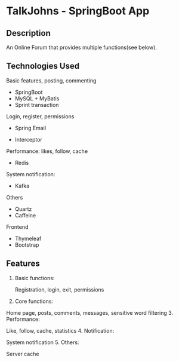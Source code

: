 # TalkJohns - SpringBoot App

## Description

An Online Forum that provides multiple functions(see below).

## Technologies Used

Basic features, posting, commenting

- SpringBoot
- MySQL + MyBatis
- Sprint transaction

Login, register, permissions

- Spring Email

- Interceptor

Performance: likes, follow, cache

- Redis

System notification:

- Kafka

Others

- Quartz
- Caffeine

Frontend

- Thymeleaf
- Bootstrap

## Features

1. Basic functions:

   Registration, login, exit, permissions

2. Core functions:

  Home page, posts, comments, messages, sensitive word filtering
3. Performance:

  Like, follow, cache, statistics
4. Notification: 

   System notification
5. Others: 

   Server cache

